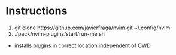 # Instructions
1. git clone https://github.com/javierfraga/nvim.git ~/.config/nvim
2. ./pack/nvim-plugins/start/run-me.sh
  - installs plugins in correct location independent of CWD
